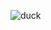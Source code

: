 ![duck](https://media4.giphy.com/media/v1.Y2lkPTc5MGI3NjExY2owejNuMHh6cHFkenUxOGN5eXdpdGVyNTdpZnlrN29qbHVwNDRpMyZlcD12MV9pbnRlcm5hbF9naWZfYnlfaWQmY3Q9Zw/jp2KXzsPtoKFG/giphy.gif)

